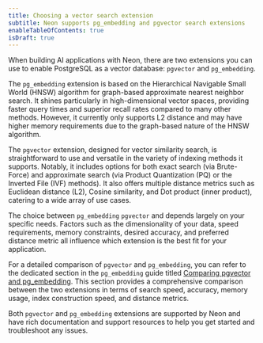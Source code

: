 ```yaml
---
title: Choosing a vector search extension
subtitle: Neon supports pg_embedding and pgvector search extensions
enableTableOfContents: true
isDraft: true
---
```


When building AI applications with Neon, there are two extensions you can use to enable PostgreSQL as a vector database: `pgvector` and `pg_embedding`.

The `pg_embedding` extension is based on the Hierarchical Navigable Small World (HNSW) algorithm for graph-based approximate nearest neighbor search. It shines particularly in high-dimensional vector spaces, providing faster query times and superior recall rates compared to many other methods. However, it currently only supports L2 distance and may have higher memory requirements due to the graph-based nature of the HNSW algorithm.

The `pgvector` extension, designed for vector similarity search, is straightforward to use and versatile in the variety of indexing methods it supports. Notably, it includes options for both exact search (via Brute-Force) and approximate search (via Product Quantization (PQ) or the Inverted File (IVF) methods). It also offers multiple distance metrics such as Euclidean distance (L2), Cosine similarity, and Dot product (inner product), catering to a wide array of use cases.

The choice between `pg_embedding` `pgvector` and  depends largely on your specific needs. Factors such as the dimensionality of your data, speed requirements, memory constraints, desired accuracy, and preferred distance metric all influence which extension is the best fit for your application.

For a detailed comparison of `pgvector` and `pg_embedding`, you can refer to the dedicated section in the `pg_embedding` guide titled [Comparing pgvector and pg_embedding](#comparing-pgvector-and-pgembedding). This section provides a comprehensive comparison between the two extensions in terms of search speed, accuracy, memory usage, index construction speed, and distance metrics.

Both `pgvector` and `pg_embedding` extensions are supported by Neon and have rich documentation and support resources to help you get started and troubleshoot any issues.
